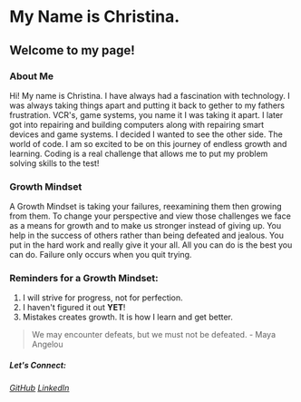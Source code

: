 # My Name is Christina. 
## Welcome to my page!

### About Me
Hi! My name is Christina. I have always had a fascination with technology. I was always taking things apart and putting it back to gether to my fathers frustration.  VCR's, game systems, you name it I was taking it apart. I later got into repairing and building computers along with repairing smart devices and game systems. I decided I wanted to see the other side. The world of code. I am so excited to be on this journey of endless growth and learning. Coding is a real challenge that allows me to put my problem solving skills to the test!

### Growth Mindset
A Growth Mindset is taking your failures, reexamining them then growing from them. To change your perspective and view those challenges we face as a means for growth and to make us stronger instead of giving up. You help in the success of others rather than being defeated and jealous. You put in the hard work and really give it your all. All you can do is the best you can do. Failure only occurs when you quit trying.

### Reminders for a Growth Mindset:
1. I will strive for progress, not for perfection.
2. I haven't figured it out **YET**! 
3. Mistakes creates growth. It is how I learn and get better.

> We may encounter defeats, but we must not be defeated. - Maya Angelou


##### ***Let's Connect:***
###### <a href = "https://github.com/Cquinn21"><u>GitHub</u></a> <a href = "https://www.linkedin.com/in/christina-e-quinn"><u>LinkedIn</u></a>



